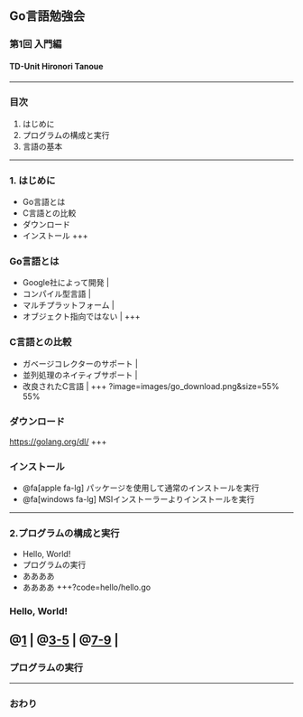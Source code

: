 ## Go言語勉強会
### 第1回 入門編
#### TD-Unit Hironori Tanoue
---
### 目次
1. はじめに
2. プログラムの構成と実行
3. 言語の基本
---
### 1. はじめに
- Go言語とは
- C言語との比較
- ダウンロード
- インストール
+++
### Go言語とは
- Google社によって開発 |
- コンパイル型言語 |
- マルチプラットフォーム |
- オブジェクト指向ではない |
+++
### C言語との比較
- ガベージコレクターのサポート |
- 並列処理のネイティブサポート |
- 改良されたC言語 |
+++ ?image=images/go_download.png&size=55% 55%
### ダウンロード
https://golang.org/dl/ 
+++
### インストール
- @fa[apple fa-lg] パッケージを使用して通常のインストールを実行
- @fa[windows fa-lg] MSIインストーラーよりインストールを実行
---
### 2.プログラムの構成と実行
- Hello, World!
- プログラムの実行
- ああああ
- ああああ
+++?code=hello/hello.go
### Hello, World!
@[1](Goでは何らかのパッケージに属する必要がある) |
@[3-5](プログラムで使用するパッケージを指定) |
@[7-9](メイン処理はmain関数で定義) |
---
### プログラムの実行

---
### おわり

